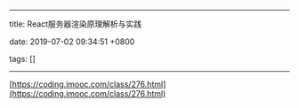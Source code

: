 
---

title: React服务器渲染原理解析与实践

date: 2019-07-02 09:34:51 +0800

tags: []

---
[https://coding.imooc.com/class/276.html](https://coding.imooc.com/class/276.html)

